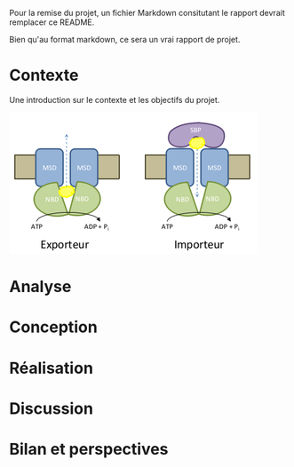 Pour la remise du projet, un fichier Markdown consitutant le rapport devrait remplacer ce README.



Bien qu'au format markdown, ce sera un vrai rapport de projet.



# Contexte



Une introduction sur le contexte et les objectifs du projet.

![Transporteur ABC](transporteurs.png)

# Analyse



 # Conception



# Réalisation



# Discussion

# Bilan et perspectives

